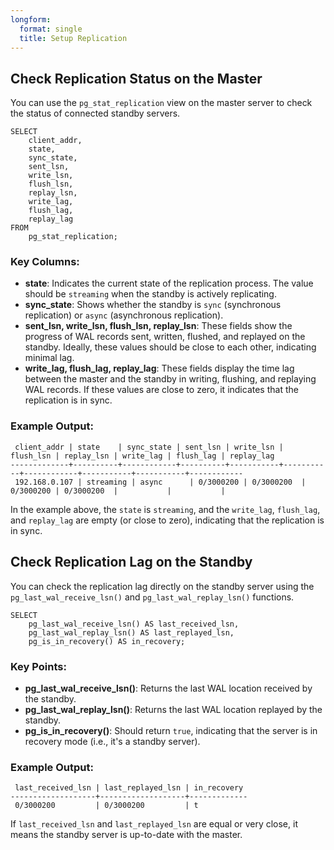 ```yaml
---
longform:
  format: single
  title: Setup Replication
---
```

## **Check Replication Status on the Master**

You can use the `pg_stat_replication` view on the master server to check the status of connected standby servers.

```
SELECT 
    client_addr, 
    state, 
    sync_state, 
    sent_lsn, 
    write_lsn, 
    flush_lsn, 
    replay_lsn,
    write_lag,
    flush_lag,
    replay_lag
FROM 
    pg_stat_replication;
```
### Key Columns:

- **state**: Indicates the current state of the replication process. The value should be `streaming` when the standby is actively replicating.
- **sync_state**: Shows whether the standby is `sync` (synchronous replication) or `async` (asynchronous replication).
- **sent_lsn, write_lsn, flush_lsn, replay_lsn**: These fields show the progress of WAL records sent, written, flushed, and replayed on the standby. Ideally, these values should be close to each other, indicating minimal lag.
- **write_lag, flush_lag, replay_lag**: These fields display the time lag between the master and the standby in writing, flushing, and replaying WAL records. If these values are close to zero, it indicates that the replication is in sync.
### Example Output:

```
 client_addr | state    | sync_state | sent_lsn | write_lsn | flush_lsn | replay_lsn | write_lag | flush_lag | replay_lag 
-------------+----------+------------+----------+-----------+-----------+------------+-----------+-----------+------------
 192.168.0.107 | streaming | async      | 0/3000200 | 0/3000200  | 0/3000200 | 0/3000200  |           |           | 

```

In the example above, the `state` is `streaming`, and the `write_lag`, `flush_lag`, and `replay_lag` are empty (or close to zero), indicating that the replication is in sync.

## **Check Replication Lag on the Standby**

You can check the replication lag directly on the standby server using the `pg_last_wal_receive_lsn()` and `pg_last_wal_replay_lsn()` functions.

```
SELECT 
    pg_last_wal_receive_lsn() AS last_received_lsn,
    pg_last_wal_replay_lsn() AS last_replayed_lsn,
    pg_is_in_recovery() AS in_recovery;
```

### Key Points:

- **pg_last_wal_receive_lsn()**: Returns the last WAL location received by the standby.
- **pg_last_wal_replay_lsn()**: Returns the last WAL location replayed by the standby.
- **pg_is_in_recovery()**: Should return `true`, indicating that the server is in recovery mode (i.e., it's a standby server).

### Example Output:

```
 last_received_lsn | last_replayed_lsn | in_recovery 
-------------------+-------------------+-------------
 0/3000200         | 0/3000200         | t
```

If `last_received_lsn` and `last_replayed_lsn` are equal or very close, it means the standby server is up-to-date with the master.